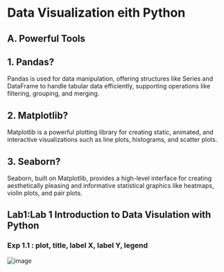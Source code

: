 # Data Visualization eith Python

## A. Powerful Tools

## 1. Pandas?
Pandas is used for data manipulation, offering structures like Series and DataFrame to handle tabular data efficiently, supporting operations like filtering, grouping, and merging.

## 2. Matplotlib?
Matplotlib is a powerful plotting library for creating static, animated, and interactive visualizations such as line plots, histograms, and scatter plots.

## 3. Seaborn?
Seaborn, built on Matplotlib, provides a high-level interface for creating aesthetically pleasing and informative statistical graphics like heatmaps, violin plots, and pair plots.

## Lab1:Lab 1 Introduction to Data Visulation with Python

### Exp 1.1 : plot, title, label X, label Y, legend
![image](https://github.com/user-attachments/assets/f851e03b-179a-4412-9da9-373bf0d90a1f)
